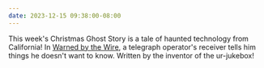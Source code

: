 ```yaml
---
date: 2023-12-15 09:38:00-08:00
---
```


This week's Christmas Ghost Story is a tale of haunted technology from California! In [Warned by the Wire](https://multoghost.wordpress.com/2023/12/15/warned-by-the-wire/), a telegraph operator's receiver tells him things he doesn't want to know. Written by the inventor of the ur-jukebox!
